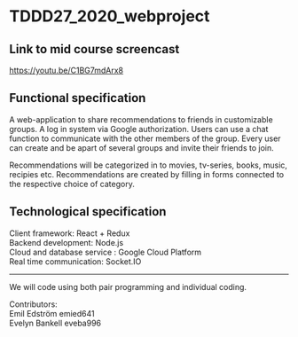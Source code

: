 # TDDD27_2020_webproject


## Link to mid course screencast
https://youtu.be/C1BG7mdArx8


## Functional specification
A web-application to share recommendations to friends in customizable groups. A log in system via Google authorization. Users can use a chat function to communicate with the other members of the group. Every user can create and be apart of several groups and invite their friends to join. 

Recommendations will be categorized in to movies, tv-series, books, music, recipies etc. Recommendations are created by filling in forms connected to the respective choice of category.

## Technological specification

Client framework: React + Redux  
Backend development: Node.js  
Cloud and database service : Google Cloud Platform  
Real time communication: Socket.IO  


---

We will code using both pair programming and individual coding.


Contributors:  
Emil Edström emied641  
Evelyn Bankell eveba996  
